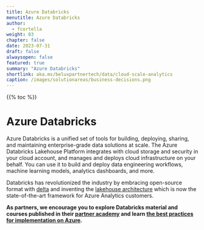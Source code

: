 ```yaml
---
title: Azure Databricks
menutitle: Azure Databricks
author: 
  - fcortella
weight: 03
chapter: false
date: 2023-07-31
draft: false
alwaysopen: false
featured: true
summary: "Azure Databricks"
shortlink: aka.ms/beluxpartnertech/data/cloud-scale-analytics
caption: /images/solutionareas/business-decisions.png
---
```

{{% toc %}}

# Azure Databricks

Azure Databricks is a unified set of tools for building, deploying, sharing, and maintaining enterprise-grade data solutions at scale. The Azure Databricks Lakehouse Platform integrates with cloud storage and security in your cloud account, and manages and deploys cloud infrastructure on your behalf. You can use it to build and deploy data engineering workflows, machine learning models, analytics dashboards, and more.

Databricks has revolutionized the industry by embracing open-source format with [delta](https://learn.microsoft.com/en-us/azure/databricks/introduction/delta-comparison) and inventing the [lakehouse architecture](https://learn.microsoft.com/en-us/azure/databricks/lakehouse/) which is now the state-of-the-art framework for Azure Analytics customers.

**As partners, we encourage you to explore Databricks material and courses published in their [partner academy](https://partner-academy.databricks.com/learn) and learn [the best practices for implementation on Azure](https://learn.microsoft.com/en-us/azure/cloud-adoption-framework/scenarios/cloud-scale-analytics/best-practices/azure-databricks-implementation).**